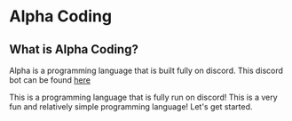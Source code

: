# Alpha Coding

## What is Alpha Coding?

Alpha is a programming language that is built fully on discord. This discord bot can be found [here](https://discord.com/api/oauth2/authorize?client_id=833746120462041109&permissions=8&scope=bot)

This is a programming language that is fully run on discord! 
This is a very fun and relatively simple programming language!
Let's get started.
